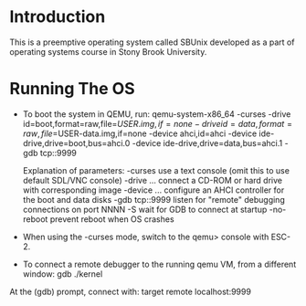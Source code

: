# Introduction

This is a preemptive operating system called SBUnix developed as a part of operating systems course in Stony Brook University.

# Running The OS

* To boot the system in QEMU, run:
qemu-system-x86_64 -curses -drive id=boot,format=raw,file=$USER.img,if=none -drive id=data,format=raw,file=$USER-data.img,if=none -device ahci,id=ahci -device ide-drive,drive=boot,bus=ahci.0 -device ide-drive,drive=data,bus=ahci.1 -gdb tcp::9999

  Explanation of parameters:
    -curses         use a text console (omit this to use default SDL/VNC console)
    -drive ...      connect a CD-ROM or hard drive with corresponding image
    -device ...     configure an AHCI controller for the boot and data disks
    -gdb tcp::9999  listen for "remote" debugging connections on port NNNN
    -S              wait for GDB to connect at startup
    -no-reboot      prevent reboot when OS crashes

* When using the -curses mode, switch to the qemu> console with ESC-2.

* To connect a remote debugger to the running qemu VM, from a different window:
gdb ./kernel

At the (gdb) prompt, connect with:
target remote localhost:9999
